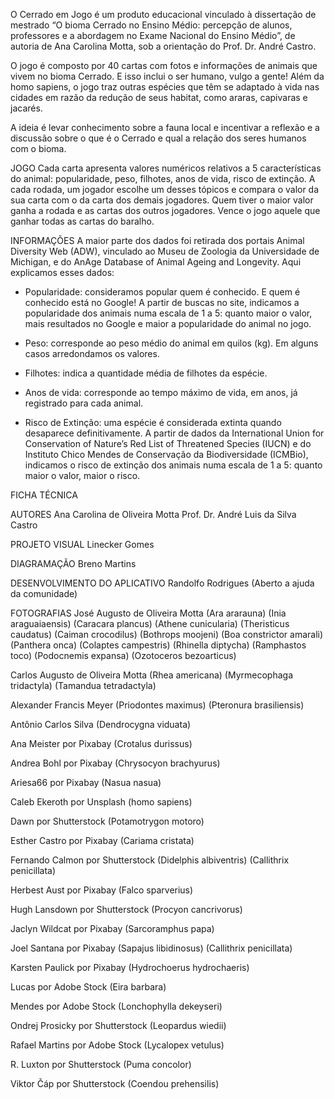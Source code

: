 O Cerrado em Jogo é um produto educacional vinculado à dissertação de mestrado “O bioma Cerrado no Ensino Médio: percepção de alunos, professores e a abordagem no Exame Nacional do Ensino Médio”, de autoria de Ana Carolina Motta, sob a orientação do Prof. Dr. André Castro. 

O jogo é composto por 40 cartas com fotos e informações de animais que vivem no bioma Cerrado. E isso inclui o ser humano, vulgo a gente! Além da homo sapiens, o jogo traz outras espécies que têm se adaptado à vida nas cidades em razão da redução de seus habitat, como araras, capivaras e jacarés. 

A ideia é levar conhecimento sobre a fauna local e incentivar a reflexão e a discussão sobre o que é o Cerrado e qual a relação dos seres humanos com o bioma.

JOGO
Cada carta apresenta valores numéricos relativos a 5 características do animal: popularidade, peso, filhotes, anos de vida, risco de extinção.  A cada rodada, um jogador escolhe um desses tópicos e compara o valor da sua carta com o da carta dos demais jogadores. Quem tiver o maior valor ganha a rodada e as cartas dos outros jogadores. Vence o jogo aquele que ganhar todas as cartas do baralho. 

INFORMAÇÕES
A maior parte dos dados foi retirada dos portais Animal Diversity Web (ADW), vinculado ao Museu de Zoologia da Universidade de Michigan, e do AnAge Database of Animal Ageing and Longevity. Aqui explicamos esses dados:

- Popularidade: consideramos popular quem é conhecido. E quem é conhecido está no Google! A partir de buscas no site, indicamos a popularidade dos animais numa escala de 1 a 5: quanto maior o valor, mais resultados no Google e maior a popularidade do animal no jogo. 

- Peso: corresponde ao peso médio do animal em quilos (kg). Em alguns casos arredondamos os valores. 

- Filhotes: indica a quantidade média de filhotes da espécie. 

- Anos de vida: corresponde ao tempo máximo de vida, em anos, já registrado para cada animal. 

- Risco de Extinção: uma espécie é considerada extinta quando desaparece definitivamente. A partir de dados da International Union for Conservation of Nature’s Red List of Threatened Species (IUCN) e do Instituto Chico Mendes de Conservação da Biodiversidade (ICMBio), indicamos o risco de extinção dos animais numa escala de 1 a 5:  quanto maior o valor, maior o risco.



FICHA TÉCNICA

AUTORES
Ana Carolina de Oliveira Motta
Prof. Dr. André Luis da Silva Castro

PROJETO VISUAL
Linecker Gomes 

DIAGRAMAÇÃO
Breno Martins

DESENVOLVIMENTO DO APLICATIVO
Randolfo Rodrigues (Aberto a ajuda da comunidade)

FOTOGRAFIAS
José Augusto de Oliveira Motta 
(Ara ararauna) (Inia araguaiaensis) (Caracara plancus) (Athene cunicularia) (Theristicus caudatus) (Caiman crocodilus) (Bothrops moojeni) (Boa constrictor amarali) (Panthera onca) (Colaptes campestris) (Rhinella diptycha) (Ramphastos toco) (Podocnemis expansa) (Ozotoceros bezoarticus)

Carlos Augusto de Oliveira Motta (Rhea americana) (Myrmecophaga tridactyla) (Tamandua tetradactyla)

Alexander Francis Meyer (Priodontes maximus) (Pteronura brasiliensis)

Antônio Carlos Silva (Dendrocygna viduata)

Ana Meister por Pixabay (Crotalus durissus)

Andrea Bohl por Pixabay (Chrysocyon brachyurus)

Ariesa66 por Pixabay (Nasua nasua)

Caleb Ekeroth por Unsplash (homo sapiens)

Dawn por Shutterstock (Potamotrygon motoro)

Esther Castro por Pixabay (Cariama cristata)

Fernando Calmon por Shutterstock (Didelphis albiventris) (Callithrix penicillata)

Herbest Aust por Pixabay (Falco sparverius)

Hugh Lansdown por Shutterstock (Procyon cancrivorus)

Jaclyn Wildcat por Pixabay (Sarcoramphus papa)

Joel Santana por Pixabay (Sapajus libidinosus) (Callithrix penicillata)

Karsten Paulick por Pixabay (Hydrochoerus hydrochaeris)

Lucas por Adobe Stock (Eira barbara)

Mendes por Adobe Stock (Lonchophylla dekeyseri)

Ondrej Prosicky por Shutterstock (Leopardus wiedii)

Rafael Martins por Adobe Stock (Lycalopex vetulus)

R. Luxton por Shutterstock (Puma concolor)

Viktor Čáp por Shutterstock (Coendou prehensilis)
